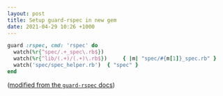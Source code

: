 ```yaml
---
layout: post
title: Setup guard-rspec in new gem
date: 2021-04-29 10:26 +1000
---
```


```ruby
guard :rspec, cmd: 'rspec' do
  watch(%r{^spec/.+_spec\.rb$})
  watch(%r{^lib/(.+)/(.+)\.rb$})     { |m| "spec/#{m[1]}_spec.rb" }
  watch('spec/spec_helper.rb')  { "spec" }
end
```

([modified from the `guard-rspec` docs](https://github.com/guard/guard-rspec#standard-rubygem-project))
